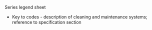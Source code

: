 <span class="transform-to-uppercase">Series legend sheet</span>

- Key to codes - description of cleaning and maintenance systems; reference to specification section
